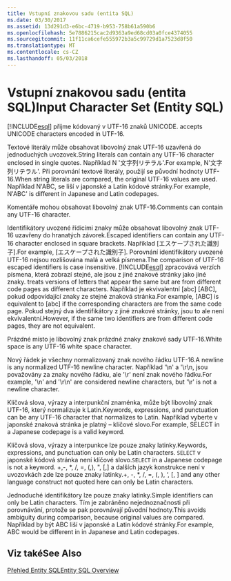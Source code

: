 ```yaml
---
title: Vstupní znakovou sadu (entita SQL)
ms.date: 03/30/2017
ms.assetid: 13d291d3-e6bc-4719-b953-758b61a590b6
ms.openlocfilehash: 5e7886215cac2d9363a9ed68cd03a0fce4374055
ms.sourcegitcommit: 11f11ca6cefe555972b3a5c99729d1a7523d8f50
ms.translationtype: MT
ms.contentlocale: cs-CZ
ms.lasthandoff: 05/03/2018
---
```

# <a name="input-character-set-entity-sql"></a><span data-ttu-id="a63aa-102">Vstupní znakovou sadu (entita SQL)</span><span class="sxs-lookup"><span data-stu-id="a63aa-102">Input Character Set (Entity SQL)</span></span>
[!INCLUDE[esql](../../../../../../includes/esql-md.md)]<span data-ttu-id="a63aa-103"> přijme kódovaný v UTF-16 znaků UNICODE.</span><span class="sxs-lookup"><span data-stu-id="a63aa-103"> accepts UNICODE characters encoded in UTF-16.</span></span>  
  
 <span data-ttu-id="a63aa-104">Textové literály může obsahovat libovolný znak UTF-16 uzavřená do jednoduchých uvozovek.</span><span class="sxs-lookup"><span data-stu-id="a63aa-104">String literals can contain any UTF-16 character enclosed in single quotes.</span></span> <span data-ttu-id="a63aa-105">Například N '文字列リテラル'.</span><span class="sxs-lookup"><span data-stu-id="a63aa-105">For example, N'文字列リテラル'.</span></span> <span data-ttu-id="a63aa-106">Při porovnání textové literály, použijí se původní hodnoty UTF-16.</span><span class="sxs-lookup"><span data-stu-id="a63aa-106">When string literals are compared, the original UTF-16 values are used.</span></span> <span data-ttu-id="a63aa-107">Například N'ABC, se liší v japonské a Latin kódové stránky.</span><span class="sxs-lookup"><span data-stu-id="a63aa-107">For example, N'ABC' is different in Japanese and Latin codepages.</span></span>  
  
 <span data-ttu-id="a63aa-108">Komentáře mohou obsahovat libovolný znak UTF-16.</span><span class="sxs-lookup"><span data-stu-id="a63aa-108">Comments can contain any UTF-16 character.</span></span>  
  
 <span data-ttu-id="a63aa-109">Identifikátory uvozené řídicími znaky může obsahovat libovolný znak UTF-16 uzavřeny do hranatých závorek.</span><span class="sxs-lookup"><span data-stu-id="a63aa-109">Escaped identifiers can contain any UTF-16 character enclosed in square brackets.</span></span> <span data-ttu-id="a63aa-110">Například [エスケープされた識別子].</span><span class="sxs-lookup"><span data-stu-id="a63aa-110">For example, [エスケープされた識別子].</span></span> <span data-ttu-id="a63aa-111">Porovnání identifikátory uvozené UTF-16 nejsou rozlišována malá a velká písmena.</span><span class="sxs-lookup"><span data-stu-id="a63aa-111">The comparison of UTF-16 escaped identifiers is case insensitive.</span></span> [!INCLUDE[esql](../../../../../../includes/esql-md.md)]<span data-ttu-id="a63aa-112"> zpracovává verzích písmena, která zobrazí stejné, ale jsou z jiné znakové stránky jako jiné znaky.</span><span class="sxs-lookup"><span data-stu-id="a63aa-112"> treats versions of letters that appear the same but are from different code pages as different characters.</span></span> <span data-ttu-id="a63aa-113">Například je ekvivalentní [abc] [ABC], pokud odpovídající znaky ze stejné znaková stránka.</span><span class="sxs-lookup"><span data-stu-id="a63aa-113">For example, [ABC] is equivalent to [abc] if the corresponding characters are from the same code page.</span></span> <span data-ttu-id="a63aa-114">Pokud stejný dva identifikátory z jiné znakové stránky, jsou to ale není ekvivalentní.</span><span class="sxs-lookup"><span data-stu-id="a63aa-114">However, if the same two identifiers are from different code pages, they are not equivalent.</span></span>  
  
 <span data-ttu-id="a63aa-115">Prázdné místo je libovolný znak prázdné znaky znakové sady UTF-16.</span><span class="sxs-lookup"><span data-stu-id="a63aa-115">White space is any UTF-16 white space character.</span></span>  
  
 <span data-ttu-id="a63aa-116">Nový řádek je všechny normalizovaný znak nového řádku UTF-16.</span><span class="sxs-lookup"><span data-stu-id="a63aa-116">A newline is any normalized UTF-16 newline character.</span></span> <span data-ttu-id="a63aa-117">Například '\n' a '\r\n, jsou považovány za znaky nového řádku, ale '\r' není znak nového řádku.</span><span class="sxs-lookup"><span data-stu-id="a63aa-117">For example, '\n' and '\r\n' are considered newline characters, but '\r' is not a newline character.</span></span>  
  
 <span data-ttu-id="a63aa-118">Klíčová slova, výrazy a interpunkční znaménka, může být libovolný znak UTF-16, který normalizuje k Latin.</span><span class="sxs-lookup"><span data-stu-id="a63aa-118">Keywords, expressions, and punctuation can be any UTF-16 character that normalizes to Latin.</span></span> <span data-ttu-id="a63aa-119">Například vyberte v japonské znaková stránka je platný – klíčové slovo.</span><span class="sxs-lookup"><span data-stu-id="a63aa-119">For example, SELECT in a Japanese codepage is a valid keyword.</span></span>  
  
 <span data-ttu-id="a63aa-120">Klíčová slova, výrazy a interpunkce lze pouze znaky latinky.</span><span class="sxs-lookup"><span data-stu-id="a63aa-120">Keywords, expressions, and punctuation can only be Latin characters.</span></span> <span data-ttu-id="a63aa-121">`SELECT` v japonské kódová stránka není klíčové slovo.</span><span class="sxs-lookup"><span data-stu-id="a63aa-121">`SELECT` in a Japanese codepage is not a keyword.</span></span> <span data-ttu-id="a63aa-122">+,-, \*, /, =, (,), ", [,] a dalších jazyk konstrukce není v uvozovkách zde lze pouze znaky latinky.</span><span class="sxs-lookup"><span data-stu-id="a63aa-122">+, -, \*, /, =, (, ), ‘, [, ] and any other language construct not quoted here can only be Latin characters.</span></span>  
  
 <span data-ttu-id="a63aa-123">Jednoduché identifikátory lze pouze znaky latinky.</span><span class="sxs-lookup"><span data-stu-id="a63aa-123">Simple identifiers can only be Latin characters.</span></span> <span data-ttu-id="a63aa-124">Tím je zabráněno nejednoznačnosti při porovnávání, protože se pak porovnávají původní hodnoty.</span><span class="sxs-lookup"><span data-stu-id="a63aa-124">This avoids ambiguity during comparison, because original values are compared.</span></span> <span data-ttu-id="a63aa-125">Například by být ABC liší v japonské a Latin kódové stránky.</span><span class="sxs-lookup"><span data-stu-id="a63aa-125">For example, ABC would be different in in Japanese and Latin codepages.</span></span>  
  
## <a name="see-also"></a><span data-ttu-id="a63aa-126">Viz také</span><span class="sxs-lookup"><span data-stu-id="a63aa-126">See Also</span></span>  
 [<span data-ttu-id="a63aa-127">Přehled Entity SQL</span><span class="sxs-lookup"><span data-stu-id="a63aa-127">Entity SQL Overview</span></span>](../../../../../../docs/framework/data/adonet/ef/language-reference/entity-sql-overview.md)
